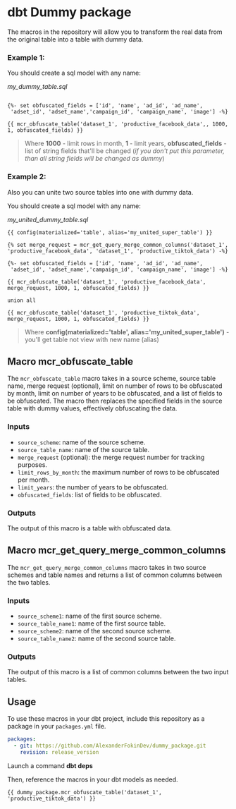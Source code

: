 # dbt Dummy package

The macros in the repository will allow you to transform the real data from the original table into a table with dummy data.

### Example 1:

You should create a sql model with any name:

*my_dummy_table.sql*

```jinja

{%- set obfuscated_fields = ['id', 'name', 'ad_id', 'ad_name',
 'adset_id', 'adset_name','campaign_id', 'campaign_name', 'image'] -%}

{{ mcr_obfuscate_table('dataset_1', 'productive_facebook_data',, 1000, 1, obfuscated_fields) }}
```

>Where **1000** - limit rows in month,
**1** - limit years,
**obfuscated_fields** - list of string fields that'll be changed (*if you don't put this parameter, than all string fields will be changed as dummy*)


### Example 2:

Also you can unite two source tables into one with dummy data.

You should create a sql model with any name:

*my_united_dummy_table.sql*

```jinja
{{ config(materialized='table', alias='my_united_super_table') }}

{% set merge_request = mcr_get_query_merge_common_columns('dataset_1', 'productive_facebook_data', 'dataset_1', 'productive_tiktok_data') -%}

{%- set obfuscated_fields = ['id', 'name', 'ad_id', 'ad_name',
 'adset_id', 'adset_name','campaign_id', 'campaign_name', 'image'] -%}

{{ mcr_obfuscate_table('dataset_1', 'productive_facebook_data', merge_request, 1000, 1, obfuscated_fields) }}

union all

{{ mcr_obfuscate_table('dataset_1', 'productive_tiktok_data', merge_request, 1000, 1, obfuscated_fields) }}
```

>Where **config(materialized='table', alias='my_united_super_table')** - you'll get table not view with new name (alias)


## Macro mcr_obfuscate_table 

The `mcr_obfuscate_table` macro takes in a source scheme, source table name, merge request (optional), limit on number of rows to be obfuscated by month, limit on number of years to be obfuscated, and a list of fields to be obfuscated. The macro then replaces the specified fields in the source table with dummy values, effectively obfuscating the data. 

### Inputs
- `source_scheme`: name of the source scheme.
- `source_table_name`: name of the source table.
- `merge_request` (optional): the merge request number for tracking purposes.
- `limit_rows_by_month`: the maximum number of rows to be obfuscated per month.
- `limit_years`: the number of years to be obfuscated.
- `obfuscated_fields`: list of fields to be obfuscated.

### Outputs
The output of this macro is a table with obfuscated data.

## Macro mcr_get_query_merge_common_columns 

The `mcr_get_query_merge_common_columns` macro takes in two source schemes and table names and returns a list of common columns between the two tables. 

### Inputs
- `source_scheme1`: name of the first source scheme.
- `source_table_name1`: name of the first source table.
- `source_scheme2`: name of the second source scheme.
- `source_table_name2`: name of the second source table.

### Outputs
The output of this macro is a list of common columns between the two input tables.

## Usage

To use these macros in your dbt project, include this repository as a package in your `packages.yml` file. 

```yml
packages:
  - git: https://github.com/AlexanderFokinDev/dummy_package.git
    revision: release_version
```

Launch a command **dbt deps**

Then, reference the macros in your dbt models as needed.

```jinja
{{ dummy_package.mcr_obfuscate_table('dataset_1', 'productive_tiktok_data') }}
```